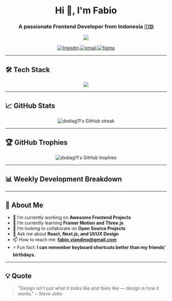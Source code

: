 <!-- Profil Header -->
<h1 align="center">Hi 👋, I'm Fabio</h1>
<h3 align="center">A passionate Frontend Developer from Indonesia 🇮🇩</h3>

<!-- Typing SVG -->
<p align="center">
  <img src="https://readme-typing-svg.herokuapp.com/?lines=Frontend%20Developer;React%20%7C%20Next.js%20%7C%20Figma%20Enthusiast;Always%20learning%20new%20things&center=true&width=500&height=50">
</p>

<!-- Social Media Links -->
<p align="center">
  <a href="https://www.linkedin.com/in/fabio-viandino-75944a163" target="blank">
    <img align="center" src="https://img.shields.io/badge/LinkedIn-0077B5?style=for-the-badge&logo=linkedin&logoColor=white" alt="linkedin" />
  </a>
  <a href="mailto:fabio.viandino@gmail.com" target="blank">
    <img align="center" src="https://img.shields.io/badge/Email-D14836?style=for-the-badge&logo=gmail&logoColor=white" alt="email" />
  </a>
  <a href="https://www.figma.com/@viandino" target="blank">
    <img align="center" src="https://img.shields.io/badge/Figma-F24E1E?style=for-the-badge&logo=figma&logoColor=white" alt="figma" />
  </a>
</p>

---

## 🛠️ Tech Stack

<p align="center">
  <img src="https://skillicons.dev/icons?i=react,nextjs,js,ts,html,css,tailwind,figma,git,vscode" />
</p>

---

## 📈 GitHub Stats

<p align="center">
  <img src="https://github-readme-streak-stats.herokuapp.com/?user=dxdiag11&theme=radical" alt="dxdiag11's GitHub streak" />
  
</p>

---

## 🏆 GitHub Trophies

<p align="center">
  <img src="https://github-profile-trophy.vercel.app/?username=dxdiag11&theme=radical&no-frame=true&no-bg=true&margin-w=4" alt="dxdiag11's GitHub trophies" />
</p>

---

## 📊 Weekly Development Breakdown

<!-- Wakatime stats -->
<!-- Uncomment the below section if you have Wakatime account -->
<!--
<p align="center">
  <img src="https://github-readme-stats.vercel.app/api/wakatime?username=yourusername&theme=radical" alt="Wakatime stats" />
</p>
-->

---

## 🎯 About Me

- 🔭 I’m currently working on **Awesome Frontend Projects**
- 🌱 I’m currently learning **Framer Motion and Three.js**
- 👯 I’m looking to collaborate on **Open Source Projects**
- 💬 Ask me about **React, Next.js, and UI/UX Design**
- 📫 How to reach me: **fabio.viandino@gmail.com**
- ⚡ Fun fact: **I can remember keyboard shortcuts better than my friends' birthdays.**

---

## 💡 Quote

> "Design isn’t just what it looks like and feels like — design is how it works." – *Steve Jobs*
